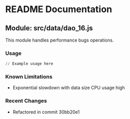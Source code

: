 # README Documentation

## Module: src/data/dao_16.js

This module handles performance bugs operations.

### Usage

```python
// Example usage here
```

### Known Limitations

- Exponential slowdown with data size CPU usage high

### Recent Changes

- Refactored in commit 30bb20e1

